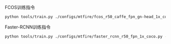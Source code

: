 FCOS训练指令

```bash
python tools/train.py ./configs/mtfire/fcos_r50_caffe_fpn_gn-head_1x_coco.py --work-dir=./fire_detection/
```

Faster-RCNN训练指令

```bash
python tools/train.py ./configs/mtfire/faster_rcnn_r50_fpn_1x_coco.py --work-dir=./fire_detection/
```